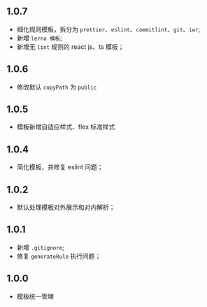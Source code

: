 ## 1.0.7

- 细化规则模板，拆分为 `prettier`、`eslint`、`commitlint`、`git`、`iwr`;
- 新增 `lerna 模板`;
- 新增无 `lint` 规则的 react js、ts 模板；

## 1.0.6

- 修改默认 `copyPath` 为 `public`

## 1.0.5

- 模板新增自适应样式、flex 标准样式

## 1.0.4

- 简化模板，并修复 eslint 问题；

## 1.0.2

- 默认处理模板对外展示和对内解析；

## 1.0.1

- 新增 `.gitignore`;
- 修复 `generateRule` 执行问题；

## 1.0.0

- 模板统一管理
